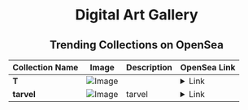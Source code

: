 <div align="center">

# Digital Art Gallery

## Trending Collections on OpenSea

| Collection Name                       | Image                                                                                     | Description                       | OpenSea Link                                                                                          |
|---------------------------------------|-------------------------------------------------------------------------------------------|-----------------------------------|--------------------------------------------------------------------------------------------------------|
| **T** | ![Image](https://i.seadn.io/s/raw/files/996913debefdf1bfb635c222ad2c92ea.jpg?w=500&auto=format?w=200&auto=format) |  | <details><summary>Link</summary>[T](https://opensea.io/collection/t-1237)</details> |
| **tarvel** | ![Image](https://i.seadn.io/s/raw/files/e4c4ed1da30824aaba1cda36c39a02d5.jpg?w=500&auto=format?w=200&auto=format) | tarvel | <details><summary>Link</summary>[tarvel](https://opensea.io/collection/tarvel-4)</details> |

</div>